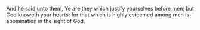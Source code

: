 And he said unto them, Ye are they which justify yourselves before men; but God knoweth your hearts: for that which is highly esteemed among men is abomination in the sight of God.
